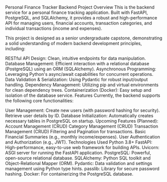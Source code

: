 Personal Finance Tracker Backend
Project Overview
This is the backend service for a personal finance tracking application. Built with FastAPI, PostgreSQL, and SQLAlchemy, it provides a robust and high-performance API for managing users, financial accounts, transaction categories, and individual transactions (income and expenses).

This project is designed as a senior undergraduate capstone, demonstrating a solid understanding of modern backend development principles, including:

RESTful API Design: Clean, intuitive endpoints for data manipulation.
Database Management: Efficient interaction with a relational database (PostgreSQL) using an ORM (SQLAlchemy).
Asynchronous Programming: Leveraging Python's async/await capabilities for concurrent operations.
Data Validation & Serialization: Using Pydantic for robust input/output handling.
Dependency Management: Utilizing pip and virtual environments for clean dependency trees.
Containerization (Docker): Easy setup and isolation of the database service.
Features
Currently, the backend supports the following core functionalities:

User Management:
Create new users (with password hashing for security).
Retrieve user details by ID.
Database Initialization: Automatically creates necessary tables in PostgreSQL on startup.
Upcoming Features (Planned):
Account Management (CRUD)
Category Management (CRUD)
Transaction Management (CRUD)
Filtering and Pagination for transactions.
Basic Financial Summaries (e.g., monthly income/expenses).
User Authentication and Authorization (e.g., JWT).
Technologies Used
Python 3.8+
FastAPI: High-performance, easy-to-use web framework for building APIs.
Uvicorn: ASGI server for running the FastAPI application.
PostgreSQL: Powerful, open-source relational database.
SQLAlchemy: Python SQL toolkit and Object-Relational Mapper (ORM).
Pydantic: Data validation and settings management using Python type hints.
passlib: Library for secure password hashing.
Docker: For containerizing the PostgreSQL database.